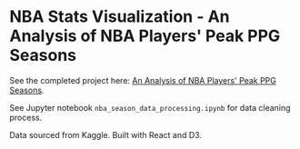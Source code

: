 # NBA Stats Visualization - An Analysis of NBA Players' Peak PPG Seasons

See the completed project here: 
[An Analysis of NBA Players' Peak PPG Seasons](https://joshwalk.github.io/nba-visualizer/).

See Jupyter notebook `nba_season_data_processing.ipynb` for data cleaning process.

Data sourced from Kaggle. Built with React and D3.
